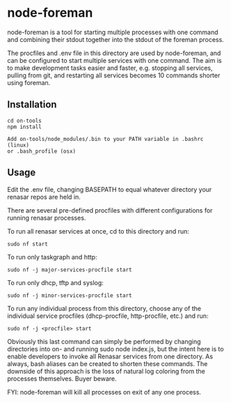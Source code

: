 # node-foreman
node-foreman is a tool for starting multiple processes with one command and
combining their stdout together into the stdout of the foreman process.

The procfiles and .env file in this directory are used by node-foreman, and can be
configured to start multiple services with one command. The aim is to make development
tasks easier and faster, e.g. stopping all services, pulling from git, and restarting
all services becomes 10 commands shorter using foreman.

## Installation

```
cd on-tools
npm install

Add on-tools/node_modules/.bin to your PATH variable in .bashrc (linux)
or .bash_profile (osx)
```

## Usage

Edit the .env file, changing BASEPATH to equal whatever directory your
renasar repos are held in.

There are several pre-defined procfiles with different configurations for
running renasar processes.

To run all renasar services at once, cd to this directory and run:

```
sudo nf start
```

To run only taskgraph and http:

```
sudo nf -j major-services-procfile start
```

To run only dhcp, tftp and syslog:

```
sudo nf -j minor-services-procfile start
```

To run any individual process from this directory, choose any of the individual
service procfiles (dhcp-procfile, http-procfile, etc.) and run:

```
sudo nf -j <procfile> start
```

Obviously this last command can simply be performed by changing directories
into on-<repo> and running sudo node index.js, but the intent here is to
enable developers to invoke all Renasar services from one directory. As always,
bash aliases can be created to shorten these commands. The downside of this
approach is the loss of natural log coloring from the processes themselves. Buyer beware.

FYI: node-foreman will kill all processes on exit of any one process.
